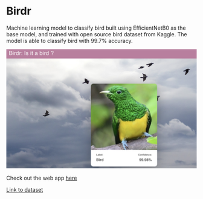 # Birdr
Machine learning model to classify bird built using EfficientNetB0 as the base model, and trained with open source bird dataset from Kaggle. The model is able to classify bird with 99.7% accuracy.

![Birdr web app](./img/birdr_app.png)

Check out the web app [here]("https://birdr-99958.web.app")

[Link to dataset](https://www.kaggle.com/datasets/gpiosenka/100-bird-species)
